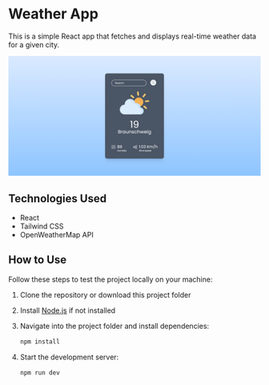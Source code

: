 # Weather App

This is a simple React app that fetches and displays real-time weather data for a given city.
<br>

<img src="screenshot.PNG"/>

## Technologies Used

<ul>
<li>React</li>
<li>Tailwind CSS</li>
<li>OpenWeatherMap API</li>
</ul>

## How to Use

Follow these steps to test the project locally on your machine:

1. Clone the repository or download this project folder

1. Install [Node.js](https://nodejs.org/en) if not installed

1. Navigate into the project folder and install dependencies:

   ```bash
   npm install
   ```

1. Start the development server:
   ```bash
   npm run dev
   ```
